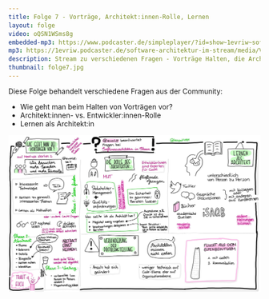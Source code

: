 ```yaml
---
title: Folge 7 - Vorträge, Architekt:innen-Rolle, Lernen
layout: folge
video: oQSN1WSms8g
embedded-mp3: https://www.podcaster.de/simpleplayer/?id=show~1evriw~software-architektur-im-stream~pod-5faba3ffab1ce158439755&v=1605085002
mp3: https://1evriw.podcaster.de/software-architektur-im-stream/media/VortraegeArchitektinRolleLernen.mp3
description: Stream zu verschiedenen Fragen - Vorträge Halten, die Architekt:innen-Rolle vs. die Entwickler:innen-Rolle, Lernen als Architekt
thumbnail: folge7.jpg
---
```


Diese Folge behandelt verschiedene Fragen aus der Community:

* Wie geht man beim Halten von Vorträgen vor?
* Architekt:innen- vs. Entwickler:innen-Rolle
* Lernen als Architekt:in

![Sketchnote](/sketchnotes/folge7.jpg "Sketchnote")
